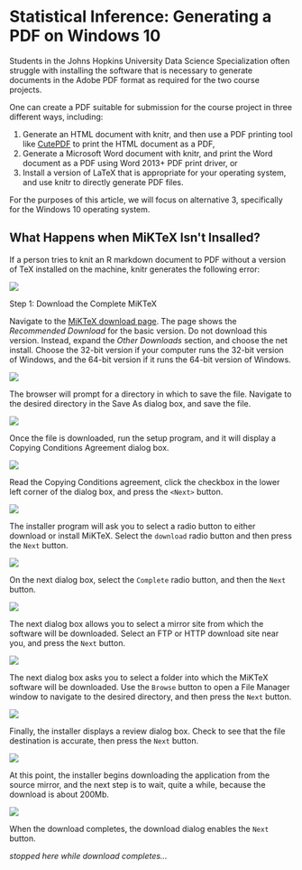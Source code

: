 # Statistical Inference: Generating a PDF on Windows 10

Students in the Johns Hopkins University Data Science Specialization often struggle with installing the software that is necessary to generate documents in the Adobe PDF format as required for the two course projects.

One can create a PDF suitable for submission for the course project in three different ways, including:

1. Generate an HTML document with knitr, and then use a PDF printing tool like [CutePDF](http://cutepdf.com) to print the HTML document as a PDF,
2. Generate a Microsoft Word document with knitr, and print the Word document as a PDF using Word 2013+ PDF print driver, or
3. Install a version of LaTeX that is appropriate for your operating system, and use knitr to directly generate PDF files.

For the purposes of this article, we will focus on alternative 3, specifically for the Windows 10 operating system.

## What Happens when MiKTeX Isn't Insalled?

If a person tries to knit an R markdown document to PDF without a version of TeX installed on the machine, knitr generates the following error:

<img src="./images/installMiKTeX01.png" >

Step 1: Download the Complete MiKTeX

Navigate to the [MiKTeX download page](http://www.miktex.org/download). The page shows the *Recommended Download* for the basic version. Do not download this version. Instead, expand the *Other Downloads* section, and choose the net install.  Choose the 32-bit version if your computer runs the 32-bit version of Windows, and the 64-bit version if it runs the 64-bit version of Windows.

<img src="./images/installMiKTeX02.png" >

The browser will prompt for a directory in which to save the file. Navigate to the desired directory in the Save As dialog box, and save the file.

<img src="./images/installMiKTeX03.png" >

Once the file is downloaded, run the setup program, and it will display a Copying Conditions Agreement dialog box.

<img src="./images/installMiKTeX04.png" >


Read the Copying Conditions agreement, click the checkbox in the lower left corner of the dialog box, and press the `<Next>` button.

<img src="./images/installMiKTeX05.png" >

The installer program will ask you to select a radio button to either download or install MiKTeX. Select the `download` radio button and then press the `Next` button.

<img src="./images/installMiKTeX06.png" >

On the next dialog box, select the `Complete` radio button, and then the `Next` button.

<img src="./images/installMiKTeX07.png" >

The next dialog box allows you to select a mirror site from which the software will be downloaded. Select an FTP or HTTP download site near you, and press the `Next` button.

<img src="./images/installMiKTeX08.png" >

The next dialog box asks you to select a folder into which the MiKTeX software will be downloaded. Use the `Browse` button to open a File Manager window to navigate to the desired directory, and then press the `Next` button.

<img src="./images/installMiKTeX09.png" >

Finally, the installer displays a review dialog box. Check to see that the file destination is accurate, then press the `Next` button.

<img src="./images/installMiKTeX10.png" >

At this point, the installer begins downloading the application from the source mirror, and the next step is to wait, quite a while, because the download is about 200Mb.

<img src="./images/installMiKTeX11.png" >

When the download completes, the download dialog enables the `Next` button.

*stopped here while download completes...* 
